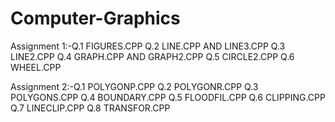 # Computer-Graphics
Assignment 1:-Q.1 FIGURES.CPP
              Q.2 LINE.CPP AND LINE3.CPP
              Q.3 LINE2.CPP
              Q.4 GRAPH.CPP AND GRAPH2.CPP
              Q.5 CIRCLE2.CPP
              Q.6 WHEEL.CPP
              
Assignment 2:-Q.1 POLYGONP.CPP
              Q.2 POLYGONR.CPP
              Q.3 POLYGONS.CPP
              Q.4 BOUNDARY.CPP
              Q.5 FLOODFIL.CPP
              Q.6 CLIPPING.CPP
              Q.7 LINECLIP.CPP
              Q.8 TRANSFOR.CPP
              
